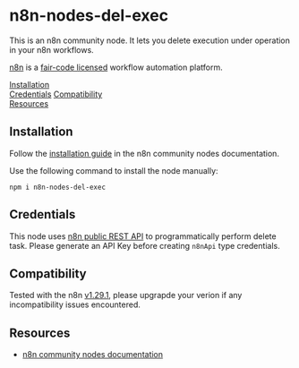 # n8n-nodes-del-exec

This is an n8n community node. It lets you delete execution under operation in your n8n workflows.

[n8n](https://n8n.io/) is a [fair-code licensed](https://docs.n8n.io/reference/license/) workflow automation platform.

[Installation](#installation)  
[Credentials](#credentials)
[Compatibility](#compatibility)  
[Resources](#resources)  

## Installation

Follow the [installation guide](https://docs.n8n.io/integrations/community-nodes/installation/) in the n8n community nodes documentation.

Use the following command to install the node manually:
```shell
npm i n8n-nodes-del-exec
```

## Credentials

This node uses [n8n public REST API](https://docs.n8n.io/api/) to programmatically perform delete task. Please generate an API Key before creating `n8nApi` type credentials.

## Compatibility

Tested with the n8n [v1.29.1](https://www.npmjs.com/package/n8n/v/1.29.1), please upgrapde your verion if any incompatibility issues encountered.

## Resources

* [n8n community nodes documentation](https://docs.n8n.io/integrations/community-nodes/)
